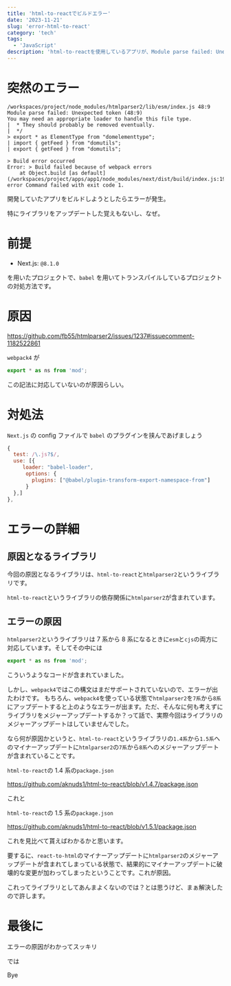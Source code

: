 ```yaml
---
title: 'html-to-reactでビルドエラー'
date: '2023-11-21'
slug: 'error-html-to-react'
category: 'tech'
tags:
  - 'JavaScript'
description: 'html-to-reactを使用しているアプリが、Module parse failed: Unexpected token (48:9)というエラーで突然ビルドできなくなったので解決法を備忘録的に残します。'
---
```


# 突然のエラー

```
/workspaces/project/node_modules/htmlparser2/lib/esm/index.js 48:9
Module parse failed: Unexpected token (48:9)
You may need an appropriate loader to handle this file type.
|  * They should probably be removed eventually.
|  */
> export * as ElementType from "domelementtype";
| import { getFeed } from "domutils";
| export { getFeed } from "domutils";

> Build error occurred
Error: > Build failed because of webpack errors
    at Object.build [as default] (/workspaces/project/apps/app1/node_modules/next/dist/build/index.js:192:15)
error Command failed with exit code 1.
```

開発していたアプリをビルドしようとしたらエラーが発生。

特にライブラリをアップデートした覚えもないし、なぜ。

# 前提

- Next.js: `@8.1.0`

を用いたプロジェクトで、`babel` を用いてトランスパイルしているプロジェクトの対処方法です。

# 原因

https://github.com/fb55/htmlparser2/issues/1237#issuecomment-1182522861

`webpack4` が

```javascript
export * as ns from 'mod';
```

この記法に対応していないのが原因らしい。

# 対処法

`Next.js` の config ファイルで `babel` のプラグインを挟んであげましょう

```javascript
{
  test: /\.js?$/,
  use: [{
     loader: "babel-loader",
      options: {
        plugins: ["@babel/plugin-transform-export-namespace-from"]
      }
  },]
},
```

# エラーの詳細

## 原因となるライブラリ

今回の原因となるライブラリは、`html-to-react`と`htmlparser2`というライブラリです。

`html-to-react`というライブラリの依存関係に`htmlparser2`が含まれています。

## エラーの原因

`htmlparser2`というライブラリは 7 系から 8 系になるときに`esm`と`cjs`の両方に対応しています。そしてその中には

```javascript
export * as ns from 'mod';
```

こういうようなコードが含まれていました。

しかし、`webpack4`ではこの構文はまだサポートされていないので、エラーが出たわけです。
もちろん、`webpack4`を使っている状態で`htmlparser2`を`7系`から`8系`にアップデートすると上のようなエラーが出ます。ただ、そんなに何も考えずにライブラリをメジャーアップデートするか？って話で、実際今回はライブラリのメジャーアップデートはしていませんでした。

なら何が原因かというと、`html-to-react`というライブラリの`1.4系`から`1.5系`へのマイナーアップデートに`htmlparser2`の`7系`から`8系`へのメジャーアップデートが含まれていることです。

`html-to-react`の 1.4 系の`package.json`

https://github.com/aknuds1/html-to-react/blob/v1.4.7/package.json

これと

`html-to-react`の 1.5 系の`package.json`

https://github.com/aknuds1/html-to-react/blob/v1.5.1/package.json

これを見比べて貰えばわかるかと思います。

要するに、`react-to-html`のマイナーアップデートに`htmlparser2`のメジャーアップデートが含まれてしまっている状態で、結果的にマイナーアップデートに破壊的な変更が加わってしまったということです。これが原因。

これってライブラリとしてあんまよくないのでは？とは思うけど、まぁ解決したので許します。

# 最後に

エラーの原因がわかってスッキリ

では

Bye

